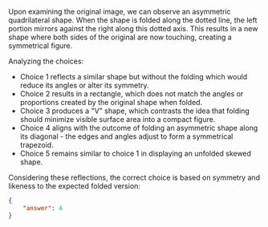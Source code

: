 Upon examining the original image, we can observe an asymmetric quadrilateral shape. When the shape is folded along the dotted line, the left portion mirrors against the right along this dotted axis. This results in a new shape where both sides of the original are now touching, creating a symmetrical figure.

Analyzing the choices:

- Choice 1 reflects a similar shape but without the folding which would reduce its angles or alter its symmetry.
- Choice 2 results in a rectangle, which does not match the angles or proportions created by the original shape when folded.
- Choice 3 produces a "V" shape, which contrasts the idea that folding should minimize visible surface area into a compact figure.
- Choice 4 aligns with the outcome of folding an asymmetric shape along its diagonal - the edges and angles adjust to form a symmetrical trapezoid.
- Choice 5 remains similar to choice 1 in displaying an unfolded skewed shape.

Considering these reflections, the correct choice is based on symmetry and likeness to the expected folded version:

```json
{
    "answer": 4
}
```